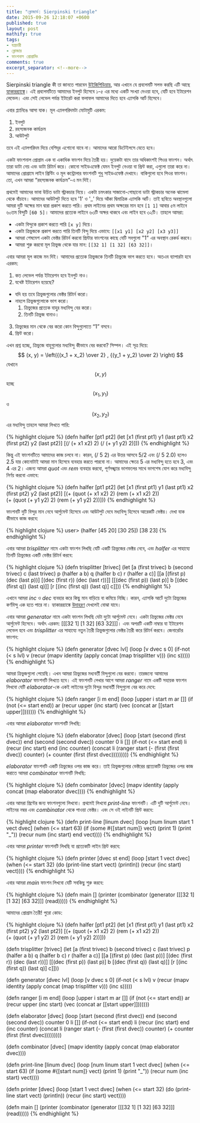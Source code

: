 ```yaml
---
title: "ক্লোজার্ড: Sierpinski triangle"
date: 2015-09-26 12:18:07 +0600
published: true
layout: post
mathify: true
tags:
- যন্ত্রচারী
- ক্লোজার
- ফাংশনাল প্রোগ্রামিং
comments: true
excerpt_separator: <!--more-->
---
```

Sierpinski triangle কী তা জানতে পারবেন [উইকিপিডিয়ায়](https://en.m.wikipedia.org/wiki/Sierpinski_triangle), আর এখানে যে প্রবলেমটি সলভ করছি এটি আছে [হ্যাকারর‍্যাঙ্কে](https://www.hackerrank.com/challenges/functions-and-fractals-sierpinski-triangles)। এই প্রবলেমটিতে আমাদের ইনপুট হিসেবে ১-৫ এর মধ্যে একটি সংখ্যা দেওয়া হবে, যেটি হবে ইটারেশন লেভেল। এবং সেই লেভেল পর্যন্ত ইটারেট করা ফলাফল আমাদের দিতে হবে এ্যাসকি আর্ট হিসেবে।

এবার প্ল্যানিঙে আসা যাক। মূল এ্যালগরিদমটা মোটামুটি এরকম: 

1. ইনপুট
2. রহস্যজনক কার্যক্রম
3. আউটপুট
<!--more-->
তবে এই এ্যালগরিদম দিয়ে বেশিদূর এগোনো যাবে না। আমাদের আরো ডিটেইলসে যেতে হবে।

একটা ফাংশনাল প্রোগ্রাম এক বা একাধিক ফাংশন দিয়ে তৈরী হয়। দুয়েকটা বাদে তার অধিকাংশই পিওর ফাংশন। অর্থাৎ তারা ডাটা নেয় এবং ডাটা রিটার্ন করে। কোনো সাইডএফেক্ট যেমন ইনপুট নেওয়া বা প্রিন্ট করা, এগুলো তারা করে না। আমাদের প্রোগ্রামে লাইন প্রিন্টিং ও মূল কন্ট্রোলার ফাংশনটি শুধু সাইডএফেক্ট দেখাবে। বাকিগুলো হবে পিওর ফাংশন। তো, এখন আমরা “রহস্যজনক কার্যক্রম”-এ মন দিই।

প্রথমেই আমাদের ভাবা উচিত ডাটা স্ট্রাকচার নিয়ে। একটা চমৎকার সাজানো-গোছানো ডাটা স্ট্রাকচার অনেক ঝামেলা থেকে বাঁচাবে। আমাদের আউটপুট দিতে হবে '1' ও '_' দিয়ে আঁকা দ্বিমাত্রিক এ্যাসকি আর্ট। তাই ছবিতে অবস্থানগুলো আমরা দুটি অক্ষের মান দ্বারা প্রকাশ করতে পারি। প্রথম লাইনের প্রথম অক্ষরের মান হবে `[1 1]` আবার ৫ম লাইনে ৬০তম বিন্দুটি `[60 5]`‌। আমাদের প্রত্যেক লাইনে ৬৩টি অক্ষর থাকবে এবং লাইন হবে ৩২টি। তাহলে আমরা:

* একটা বিন্দুকে প্রকাশ করতে পারি `[x y]` দিয়ে।
* একটা ত্রিভুজকে প্রকাশ করতে পারি তিনটি বিন্দু দিয়ে এভাবে: `[[x1 y1] [x2 y2] [x3 y3]]`
* আমরা শেষমেশ একটা ভেক্টর রিটার্ন করবো প্রিন্টার ফাংশনের কাছে যেটি সবগুলো "1" এর অবস্থান রেকর্ড করবে।
* আমরা শুরু করবো মূল ত্রিভুজ থেকে যার মান: `[[32 1] [1 32] [63 32]]`।

এবার আমরা মূল কাজে মন দিই। আমাদের প্রত্যেক ত্রিভুজকে তিনটি ত্রিভুজে ভাগ করতে হবে। অতএব ব্যাপারটা হবে এরকম:

1. কত লেভেল পর্যন্ত ইটারেশন হবে ইনপুট নাও।
2. যথেষ্ট ইটারেশন হয়েছে?
  * যদি হয় তবে ত্রিভুজগুলোর ভেক্টর রিটার্ন করো।
  * নাহলে ত্রিভুজগুলোকে ভাগ করো।
    1. ত্রিভুজের প্রত্যেক বাহুর মধ্যবিন্দু বের করো।
    2. তিনটি ত্রিভুজ বানাও।
3. ত্রিভুজের মান থেকে বের করো কোন বিন্দুগুলোতে “1” বসবে।
4. প্রিন্ট করো।

এখন প্রশ্ন হচ্ছে, ত্রিভুজে বাহুগুলোর মধ্যবিন্দু কীভাবে বের করবো? সিম্পল। এই সূত্র দিয়ে:
$$ (x, y) = \left({(x_1 + x_2) \over 2} , {(y_1 + y_2) \over 2} \right) $$
যেখানে $$ (x, y) $$ হচ্ছে $$ (x_1, y_1) $$ ও $$ (x_2, y_2) $$ এর মধ্যবিন্দু তাহলে আমরা লিখতে পারি:

{% highlight clojure %}
(defn halfer [pt1 pt2]
  (let [x1 (first pt1)
        y1 (last pt1)
        x2 (first pt2)
        y2 (last pt2)]
    [(/ (+ x1 x2) 2)
     (/ (+ y1 y2) 2)]))
{% endhighlight %}

কিন্তু এই ফাংশনটিতে আমাদের কাজ চলবে না। কারন, (/ 5 2) এর উত্তর আসবে 5/2 এবং (/ 5 2.0) হলেও 2.5 যার কোনোটাই আমরা মান হিসেবে ব্যবহার করতে পারবো না। আমাদের ক্ষেত্রে 5 এর মধ্যবিন্দু হতে হবে 3, এবং 4 এর 2। এজন্য আমরা _quot_ এবং _rem_ ব্যবহার করবো, পূর্ণসঙ্খ্যার ভাগফলের সাথে ভাগশেষ যোগ করে মধ্যবিন্দু নির্ণয় করবো এভাবে:

{% highlight clojure %}
(defn halfer [pt1 pt2]
  (let [x1 (first pt1)
        y1 (last pt1)
        x2 (first pt2)
        y2 (last pt2)]
    [(+ (quot (+ x1 x2) 2)
    	(rem (+ x1 x2) 2))	
     (+ (quot (+ y1 y2) 2)
     (rem (+ y1 y2) 2))]))
{% endhighlight %}

ফাংশনটি দুটি বিন্দুর মান নেবে আর্গুমেন্ট হিসেবে এবং আউটপুট দেবে মধ্যবিন্দু হিসেবে আরেকটি ভেক্টর। দেখা যাক কীভাবে কাজ করবে:

{% highlight clojure %}
user> (halfer [45 20] [30 25])
[38 23]
{% endhighlight %}

এবার আমরা _trisplitter_ নামে একটা ফাংশন লিখছি যেটি একটি ত্রিভুজের ভেক্টর নেবে, এবং _halfer_ এর সাহায্যে তিনটি ত্রিভুজের একটি ভেক্টর রিটার্ন করবে:

{% highlight clojure %}
(defn trisplitter [trivec]
  (let [a (first trivec)
        b (second trivec)
        c (last trivec)
        p (halfer a b)
        q (halfer b c)
        r (halfer a c)]
    [[a
      [(first p) (dec (last p))]
      [(dec (first r)) (dec (last r))]]
     [[(dec (first p)) (last p)] b
      [(dec (first q)) (last q)]]
     [r
      [(inc (first q)) (last q)] c]]))
{% endhighlight %}

এখানে আমরা _inc_ ও _dec_ ব্যবহার করে কিছু মান বাড়িয়ে বা কমিয়ে নিচ্ছি। কারন, এ্যাসকি আর্টে দুটো ত্রিভুজের কর্ণবিন্দু এক হতে পারে না। হ্যাকারর‍্যাঙ্কে [উদাহরণ](https://www.hackerrank.com/challenges/functions-and-fractals-sierpinski-triangles) দেখলেই বোঝা যাবে।

এবার আমরা _generator_ নামে একটা ফাংশন লিখছি যেটা দুটো আর্গুমেন্ট নেবে।  একটা ত্রিভুজের ভেক্টর নেবে আর্গুমেন্ট হিসেবে। অর্থাৎ এরকম: [[[32 1] [1 32] [63 32]]]। এবং অপরটি একটি নাম্বার যা ইটারেশন লেভেল হবে এবং _trisplitter_ এর সাহায্যে নতুন তৈরী ত্রিভুজগুলোর ভেক্টর তৈরী করে রিটার্ন করবে। জেনারেটর ফাংশন:

{% highlight clojure %}
(defn generator [dvec lvl]
  (loop [v dvec s 0]
    (if-not (< s lvl)
      v
      (recur (mapv identity
                   (apply concat
                         (map trisplitter v)))
             (inc s)))))
{% endhighlight %}

আমরা ত্রিভুজগুলো পেয়েছি। এখন আমরা ত্রিভুজের মধ্যবর্তী বিন্দুগুলো বের করবো। তারজন্যে আমাদের _elaborator_ ফাংশনটি লিখতে হবে। এই ফাংশনটি লেখার আগে আমরা _ranger_ নামে একটি সহায়ক ফাংশন লিখবো যেটি _elaborator_-কে একই লাইনের দুটো বিন্দুর মধ্যবর্তী বিন্দুগুলো বের করে দেবে:

{% highlight clojure %}
(defn ranger [i m end]
  (loop [upper i start m ar []]
    (if (not (<= start end))
      ar
      (recur upper
      	     (inc start)
	     (vec (concat ar
	     	  [[start upper]]))))))
{% endhighlight %}

এবার আমরা _elaborator_ ফাংশনটি লিখছি:

{% highlight clojure %}
(defn elaborator [dvec]
  (loop [start (second (first dvec))
  	 end (second (second dvec))
	 counter 0
	 li []]
    (if-not (<= start end)
      li
      (recur (inc start)
      	     end
	     (inc counter)
	     (concat li
	     	     (ranger start
		     	     (- (first (first dvec))
			     	counter)
			     (+ counter
			     	(first (first dvec)))))))))
{% endhighlight %}

_elaborator_ ফাংশনটি একটি ত্রিভুজের ওপর কাজ করে। তাই ত্রিভুজগুলোর ভেক্টরের প্রত্যেকটি ত্রিভুজের ওপর কাজ করাতে আমরা _combinator_ ফাংশনটি লিখছি:

{% highlight clojure %}
(defn combinator [dvec]
  (mapv identity
        (apply concat
               (map elaborator
               dvec))))
{% endhighlight %}

এবার আমরা প্রিন্টের জন্য ফাংশনগুলো লিখবো। প্রথমেই লিখবো _print-line_ ফাংশনটি। এটি দুটি আর্গুমেন্ট নেবে। লাইনের নম্বর এবং _combinator_ থেকে পাওয়া ভেক্টর। এবং সে ওই লাইনটি প্রিন্ট করবে: 

{% highlight clojure %}
(defn print-line [linum dvec]
  (loop [num linum start 1 vect dvec]
    (when (<= start 63)
      (if (some #{[start num]} vect)
        (print 1)
        (print "_"))
      (recur num (inc start) end vect))))
{% endhighlight %}

এবার আমরা _printer_ ফাংশনটি লিখছি যা প্রত্যেকটি লাইন প্রিন্ট করবে:

{% highlight clojure %}
(defn printer [dvec st end]
  (loop [start 1 vect dvec]
    (when (<= start 32)
      (do (print-line start vect)
          (println))
      (recur (inc start) vect))))
{% endhighlight %}

এবার আমরা _main_ ফাংশন লিখবো যেটি সবকিছু শুরু করবে:

{% highlight clojure %}
(defn main []
  (printer
    (combinator
      (generator [[[32 1] [1 32] [63 32]]]
                 (read)))))
{% endhighlight %}

আমাদের প্রোগ্রাম তৈরী! পুরো কোড:

{% highlight clojure %}
(defn halfer [pt1 pt2]
  (let [x1 (first pt1)
        y1 (last pt1)
        x2 (first pt2)
        y2 (last pt2)]
    [(+ (quot (+ x1 x2) 2)
    	(rem (+ x1 x2) 2))	
     (+ (quot (+ y1 y2) 2)
     (rem (+ y1 y2) 2))]))

(defn trisplitter [trivec]
  (let [a (first trivec)
        b (second trivec)
        c (last trivec)
        p (halfer a b)
        q (halfer b c)
        r (halfer a c)]
    [[a
      [(first p) (dec (last p))]
      [(dec (first r)) (dec (last r))]]
     [[(dec (first p)) (last p)] b
      [(dec (first q)) (last q)]]
     [r
      [(inc (first q)) (last q)] c]]))

(defn generator [dvec lvl]
  (loop [v dvec s 0]
    (if-not (< s lvl)
      v
      (recur (mapv identity
                   (apply concat
                         (map trisplitter v)))
             (inc s)))))

(defn ranger [i m end]
  (loop [upper i start m ar []]
    (if (not (<= start end))
      ar
      (recur upper
      	     (inc start)
	     (vec (concat ar
	     	  [[start upper]]))))))

(defn elaborator [dvec]
  (loop [start (second (first dvec))
  	 end (second (second dvec))
	 counter 0
	 li []]
    (if-not (<= start end)
      li
      (recur (inc start)
      	     end
	     (inc counter)
	     (concat li
	     	     (ranger start
		     	     (- (first (first dvec))
			     	counter)
			     (+ counter
			     	(first (first dvec)))))))))

(defn combinator [dvec]
  (mapv identity
        (apply concat
               (map elaborator
               dvec))))

(defn print-line [linum dvec]
  (loop [num linum start 1 vect dvec]
    (when (<= start 63)
      (if (some #{[start num]} vect)
        (print 1)
        (print "_"))
      (recur num (inc start) vect))))

(defn printer [dvec]
  (loop [start 1 vect dvec]
    (when (<= start 32)
      (do (print-line start vect)
          (println))
      (recur (inc start) vect))))

(defn main []
  (printer
    (combinator
      (generator [[[32 1] [1 32] [63 32]]]
                 (read)))))
{% endhighlight %}
